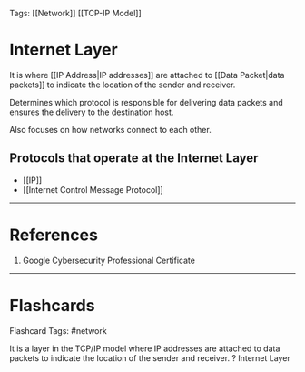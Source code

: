 Tags: [[Network]] [[TCP-IP Model]]
# Internet Layer

It is where [[IP Address|IP addresses]] are attached to [[Data Packet|data packets]] to indicate the location of the sender and receiver.

Determines which protocol is responsible for delivering data packets and ensures the delivery to the destination host.

Also focuses on how networks connect to each other.

## Protocols that operate at the Internet Layer

- [[IP]]
- [[Internet Control Message Protocol]]

---
# References

1. Google Cybersecurity Professional Certificate

---
# Flashcards

Flashcard Tags: #network 

It is a layer in the TCP/IP model where IP addresses are attached to data packets to indicate the location of the sender and receiver.
?
Internet Layer
<!--SR:!2024-05-01,1,230-->